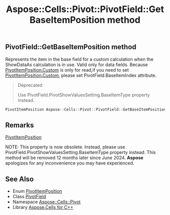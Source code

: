 ﻿---
title: Aspose::Cells::Pivot::PivotField::GetBaseItemPosition method
linktitle: GetBaseItemPosition
second_title: Aspose.Cells for C++ API Reference
description: 'Aspose::Cells::Pivot::PivotField::GetBaseItemPosition method. Represents the item in the base field for a custom calculation when the ShowDataAs calculation is in use. Valid only for data fields. Because PivotItemPosition.Custom is only for read,if you need to set PivotItemPosition.Custom, please set PivotField.BaseItemIndex attribute in C++.'
type: docs
weight: 7000
url: /cpp/aspose.cells.pivot/pivotfield/getbaseitemposition/
---
## PivotField::GetBaseItemPosition method


Represents the item in the base field for a custom calculation when the ShowDataAs calculation is in use. Valid only for data fields. Because [PivotItemPosition.Custom](../../pivotitemposition/) is only for read,if you need to set [PivotItemPosition.Custom](../../pivotitemposition/), please set PivotField.BaseItemIndex attribute.


>Deprecated
>
>Use PivotField.PivotShowValuesSetting.BaseItemType property instead. 
```cpp
PivotItemPosition Aspose::Cells::Pivot::PivotField::GetBaseItemPosition()
```

## Remarks


[PivotItemPosition](../../pivotitemposition/)

NOTE: This property is now obsolete. Instead, please use PivotField.PivotShowValuesSetting.BaseItemType property instead. This method will be removed 12 months later since June 2024. **Aspose** apologizes for any inconvenience you may have experienced. 


## See Also

* Enum [PivotItemPosition](../../pivotitemposition/)
* Class [PivotField](../)
* Namespace [Aspose::Cells::Pivot](../../)
* Library [Aspose.Cells for C++](../../../)
